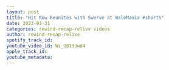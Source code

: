 ```yaml
---
layout: post
title: "Hit Row Reunites with Swerve at WaleMania #shorts"
date: 2023-03-31
categories: rewind-recap-relive videos
author: rewind-recap-relive
spotify_track_id: 
youtube_video_id: Wi_UB13Jwd4
apple_track_id: 
youtube_metadata: 
---
```

